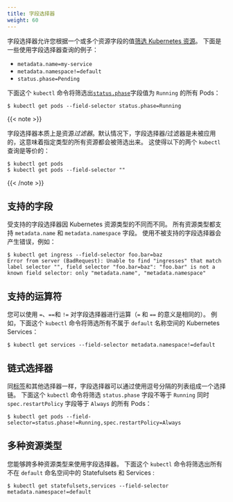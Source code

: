 ```yaml
---
title: 字段选择器
weight: 60
---
```


<!--
---
title: Field Selectors
weight: 60
---
-->

字段选择器允许您根据一个或多个资源字段的值[筛选 Kubernetes 资源](/docs/concepts/overview/working-with-objects/kubernetes-objects)。
下面是一些使用字段选择器查询的例子：
<!--
_Field selectors_ let you [select Kubernetes resources](/docs/concepts/overview/working-with-objects/kubernetes-objects) based on the value of one or more resource fields. Here are some example field selector queries:
-->

* `metadata.name=my-service`
* `metadata.namespace!=default`
* `status.phase=Pending`

下面这个 `kubectl` 命令将筛选出[`status.phase`](/docs/concepts/workloads/pods/pod-lifecycle/#pod-phase)字段值为 `Running` 的所有 Pods：
<!--
This `kubectl` command selects all Pods for which the value of the [`status.phase`](/docs/concepts/workloads/pods/pod-lifecycle/#pod-phase) field is `Running`:
-->

```shell
$ kubectl get pods --field-selector status.phase=Running
```

{{< note >}}

字段选择器本质上是资源*过滤器*。默认情况下，字段选择器/过滤器是未被应用的，这意味着指定类型的所有资源都会被筛选出来。
这使得以下的两个 `kubectl` 查询是等价的：
<!--
Field selectors are essentially resource *filters*. By default, no selectors/filters are applied, meaning that all resources of the specified type are selected. This makes the following `kubectl` queries equivalent:
-->

```shell
$ kubectl get pods
$ kubectl get pods --field-selector ""
```
{{< /note >}}

## 支持的字段
<!--
## Supported fields
-->

受支持的字段选择器因 Kubernetes 资源类型的不同而不同。
所有资源类型都支持 `metadata.name` 和 `metadata.namespace` 字段。
使用不被支持的字段选择器会产生错误，例如：
<!--
Supported field selectors vary by Kubernetes resource type. All resource types support the `metadata.name` and `metadata.namespace` fields. Using unsupported field selectors produces an error. For example:
-->

```shell
$ kubectl get ingress --field-selector foo.bar=baz
Error from server (BadRequest): Unable to find "ingresses" that match label selector "", field selector "foo.bar=baz": "foo.bar" is not a known field selector: only "metadata.name", "metadata.namespace"
```

## 支持的运算符
<!--
## Supported operators
-->

您可以使用 `=`、`==`和 `!=` 对字段选择器进行运算（`=` 和 `==` 的意义是相同的）。
例如，下面这个 `kubectl` 命令将筛选所有不属于 `default` 名称空间的 Kubernetes Services：
<!--
You can use the `=`, `==`, and `!=` operators with field selectors (`=` and `==` mean the same thing). This `kubectl` command, for example, selects all Kubernetes Services that aren't in the `default` namespace:
-->

```shell
$ kubectl get services --field-selector metadata.namespace!=default
```

## 链式选择器
<!--
## Chained selectors
-->

同[标签](/docs/concepts/overview/working-with-objects/labels)和其他选择器一样，字段选择器可以通过使用逗号分隔的列表组成一个选择链。
下面这个 `kubectl` 命令将筛选 `status.phase` 字段不等于 `Running` 同时 `spec.restartPolicy` 字段等于 `Always` 的所有 Pods：
<!--
As with [label](/docs/concepts/overview/working-with-objects/labels) and other selectors, field selectors can be chained together as a comma-separated list. This `kubectl` command selects all Pods for which the `status.phase` does not equal `Running` and the `spec.restartPolicy` field equals `Always`:
-->

```shell
$ kubectl get pods --field-selector=status.phase!=Running,spec.restartPolicy=Always
```

## 多种资源类型
<!--
## Multiple resource types
-->

您能够跨多种资源类型来使用字段选择器。
下面这个 `kubectl` 命令将筛选出所有不在 `default` 命名空间中的 Statefulsets 和 Services :
<!--
You use field selectors across multiple resource types. This `kubectl` command selects all Statefulsets and Services that are not in the `default` namespace:
-->

```shell
$ kubectl get statefulsets,services --field-selector metadata.namespace!=default
```
